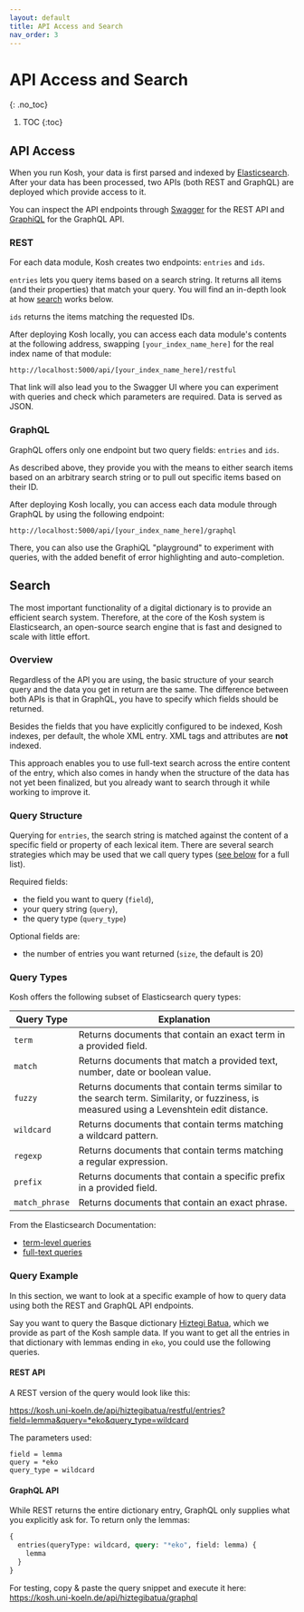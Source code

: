 ```yaml
---
layout: default
title: API Access and Search
nav_order: 3
---
```


# API Access and Search
{: .no_toc}

1. TOC
{:toc}

## API Access

When you run Kosh, your data is first parsed and indexed by [Elasticsearch](https://www.elastic.co/elasticsearch/). After your data has been processed, two APIs (both REST and GraphQL) are deployed which provide access to it.

You can inspect the API endpoints through [Swagger](https://swagger.io/) for the REST API and [GraphiQL](https://github.com/graphql/graphiql/blob/main/packages/graphiql/README.md) for the GraphQL API.

<!-- TODO: Add section with general info available through /api/id/ -->

### REST

For each data module, Kosh creates two endpoints: `entries` and `ids`.

`entries` lets you query items based on a search string. It returns all items (and their properties) that match your query. You will find an in-depth look at how [search](#search) works below.

`ids` returns the items matching the requested IDs.

After deploying Kosh locally, you can access each data module's contents at the following address, swapping `[your_index_name_here]` for the real index name of that module:

`http://localhost:5000/api/[your_index_name_here]/restful`

That link will also lead you to the Swagger UI where you can experiment with queries and check which parameters are required. Data is served as JSON.

### GraphQL

GraphQL offers only one endpoint but two query fields: `entries` and `ids`.

As described above, they provide you with the means to either search items based on an arbitrary search string or to pull out specific items based on their ID.

After deploying Kosh locally, you can access each data module through GraphQL by using the following endpoint:

`http://localhost:5000/api/[your_index_name_here]/graphql`

There, you can also use the GraphiQL "playground" to experiment with queries, with the added benefit of error highlighting and auto-completion.

## Search

The most important functionality of a digital dictionary is to provide an efficient search system. Therefore, at the core of the Kosh system is Elasticsearch, an open-source search engine that is fast and designed to scale with little effort.

### Overview

Regardless of the API you are using, the basic structure of your search query and the data you get in return are the same. The difference between both APIs is that in GraphQL, you have to specify which fields should be returned.

Besides the fields that you have explicitly configured to be indexed, Kosh indexes, per default, the whole XML entry. XML tags and attributes are **not** indexed.

This approach enables you to use full-text search across the entire content of the entry, which also comes in handy when the structure of the data has not yet been finalized, but you already want to search through it while working to improve it.

### Query Structure

Querying for `entries`, the search string is matched against the content of a specific field or property of each lexical item. There are several search strategies which may be used that we call query types ([see below](#query-types) for a full list).

Required fields: 
* the field you want to query (`field`), 
* your query string (`query`), 
* the query type (`query_type`)

Optional fields are: 
* the number of entries you want returned (`size`, the default is 20)

### Query Types

Kosh offers the following subset of Elasticsearch query types:

| Query Type | Explanation |
|---|---|
| `term` | Returns documents that contain an exact term in a provided field. |
| `match` | Returns documents that match a provided text, number, date or boolean value. |
| `fuzzy` | Returns documents that contain terms similar to the search term. Similarity, or fuzziness, is measured using a Levenshtein edit distance. |
| `wildcard` | Returns documents that contain terms matching a wildcard pattern. |
| `regexp` | Returns documents that contain terms matching a regular expression. |
| `prefix` | Returns documents that contain a specific prefix in a provided field. |
| `match_phrase` | Returns documents that contain an exact phrase. |

From the Elasticsearch Documentation:
* [term-level queries](https://www.elastic.co/guide/en/elasticsearch/reference/current/term-level-queries.html)
* [full-text queries](https://www.elastic.co/guide/en/elasticsearch/reference/current/full-text-queries.html)

### Query Example

In this section, we want to look at a specific example of how to query data using both the REST and GraphQL API endpoints.

Say you want to query the Basque dictionary [Hiztegi Batua](/implementations/kosh_data.md#hiztegi-batua-basque), which we provide as part of the Kosh sample data. 
If you want to get all the entries in that dictionary with lemmas ending in `eko`, you could use the following queries.

#### REST API

A REST version of the query would look like this:

<https://kosh.uni-koeln.de/api/hiztegibatua/restful/entries?field=lemma&query=*eko&query_type=wildcard>

The parameters used:
```
field = lemma
query = *eko
query_type = wildcard
```

#### GraphQL API

While REST returns the entire dictionary entry, GraphQL only supplies what you explicitly ask for. 
To return only the lemmas:

```graphql
{
  entries(queryType: wildcard, query: "*eko", field: lemma) {
    lemma
  }
}
```

For testing, copy & paste the query snippet and execute it here: <https://kosh.uni-koeln.de/api/hiztegibatua/graphql>

